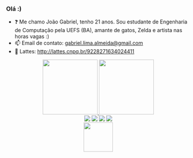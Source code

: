 ### Olá :) 
 
- ❓ Me chamo João Gabriel, tenho 21 anos. Sou estudante de Engenharia de Computação pela UEFS (BA), amante de gatos, Zelda e artista nas horas vagas :)
- 📫 Email de contato: gabriel.lima.almeida@gmail.com
- 📜 Lattes: http://lattes.cnpq.br/9228271634024411

<div align="center">
  <a href="https://github.com/JFooley">
  <img height="150em" src="https://github-readme-stats.vercel.app/api/top-langs/?username=JFooley&layout=compact&langs_count=7&theme=dracula"/>
  <img height="150em" src="https://github-readme-stats.vercel.app/api?username=JFooley&show_icons=true&theme=dracula&include_all_commits=true&count_private=true"/>
</div>
  
<div align="center">
  <a href="https://www.instagram.com/gabriel.jla/" target=_blank><img src="https://img.shields.io/badge/-Instagram-%23E4405F?style=for-the-badge&logo=instagram&logoColor=white" target=_blank></a>
  <a href="https://www.twitch.tv/jfooley" target="_blank"><img src="https://img.shields.io/badge/Twitch-9146FF?style=for-the-badge&logo=twitch&logoColor=white" target="_blank"></a>
  <a href="https://www.deviantart.com/jfooley" target="_blank"><img src="https://img.shields.io/badge/deviantart-05CC46?style=for-the-badge&logo=deviantart&logoColor=white"%20target="_blank"></a>
  <a href="https://www.linkedin.com/in/joão-gabriel-l-almeida-610747168/" target="_blank"><img src="https://img.shields.io/badge/LinkedIn-0077B5?style=for-the-badge&logo=linkedin&logoColor=white" target="_blank"></a>
  </div>
  
  <div align="center">
    <img height="80em" src="https://c.tenor.com/qBtt6GZRZpcAAAAC/duck-plss.gif"/>
  </div>
